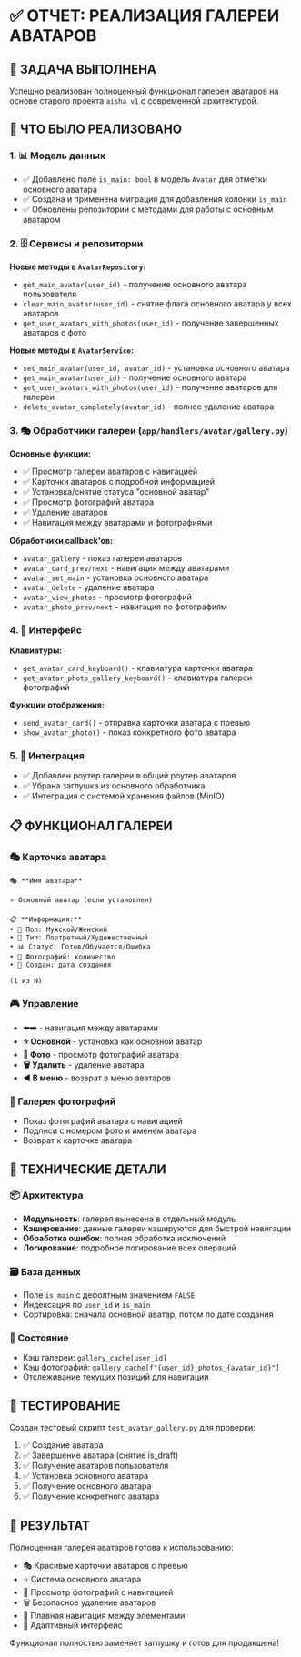 # ✅ ОТЧЕТ: РЕАЛИЗАЦИЯ ГАЛЕРЕИ АВАТАРОВ

## 🎯 ЗАДАЧА ВЫПОЛНЕНА

Успешно реализован полноценный функционал галереи аватаров на основе старого проекта `aisha_v1` с современной архитектурой.

## 🔧 ЧТО БЫЛО РЕАЛИЗОВАНО

### 1. 📊 Модель данных
- ✅ Добавлено поле `is_main: bool` в модель `Avatar` для отметки основного аватара
- ✅ Создана и применена миграция для добавления колонки `is_main`
- ✅ Обновлены репозитории с методами для работы с основным аватаром

### 2. 🗄️ Сервисы и репозитории
**Новые методы в `AvatarRepository`:**
- `get_main_avatar(user_id)` - получение основного аватара пользователя
- `clear_main_avatar(user_id)` - снятие флага основного аватара у всех аватаров
- `get_user_avatars_with_photos(user_id)` - получение завершенных аватаров с фото

**Новые методы в `AvatarService`:**
- `set_main_avatar(user_id, avatar_id)` - установка основного аватара
- `get_main_avatar(user_id)` - получение основного аватара
- `get_user_avatars_with_photos(user_id)` - получение аватаров для галереи
- `delete_avatar_completely(avatar_id)` - полное удаление аватара

### 3. 🎭 Обработчики галереи (`app/handlers/avatar/gallery.py`)
**Основные функции:**
- ✅ Просмотр галереи аватаров с навигацией
- ✅ Карточки аватаров с подробной информацией
- ✅ Установка/снятие статуса "основной аватар"
- ✅ Просмотр фотографий аватара
- ✅ Удаление аватаров
- ✅ Навигация между аватарами и фотографиями

**Обработчики callback'ов:**
- `avatar_gallery` - показ галереи аватаров
- `avatar_card_prev/next` - навигация между аватарами
- `avatar_set_main` - установка основного аватара
- `avatar_delete` - удаление аватара
- `avatar_view_photos` - просмотр фотографий
- `avatar_photo_prev/next` - навигация по фотографиям

### 4. 🎨 Интерфейс
**Клавиатуры:**
- `get_avatar_card_keyboard()` - клавиатура карточки аватара
- `get_avatar_photo_gallery_keyboard()` - клавиатура галереи фотографий

**Функции отображения:**
- `send_avatar_card()` - отправка карточки аватара с превью
- `show_avatar_photo()` - показ конкретного фото аватара

### 5. 🔄 Интеграция
- ✅ Добавлен роутер галереи в общий роутер аватаров
- ✅ Убрана заглушка из основного обработчика
- ✅ Интеграция с системой хранения файлов (MinIO)

## 📋 ФУНКЦИОНАЛ ГАЛЕРЕИ

### 🎭 Карточка аватара
```
🎭 **Имя аватара**

⭐ Основной аватар (если установлен)

📋 **Информация:**
• 🚻 Пол: Мужской/Женский
• 🎯 Тип: Портретный/Художественный  
• 📊 Статус: Готов/Обучается/Ошибка
• 📸 Фотографий: количество
• 📅 Создан: дата создания

(1 из N)
```

### 🎮 Управление
- **⬅️➡️** - навигация между аватарами
- **⭐ Основной** - установка как основной аватар
- **📸 Фото** - просмотр фотографий аватара
- **🗑️ Удалить** - удаление аватара
- **◀️ В меню** - возврат в меню аватаров

### 📸 Галерея фотографий
- Показ фотографий аватара с навигацией
- Подписи с номером фото и именем аватара
- Возврат к карточке аватара

## 🔧 ТЕХНИЧЕСКИЕ ДЕТАЛИ

### 📦 Архитектура
- **Модульность**: галерея вынесена в отдельный модуль
- **Кэширование**: данные галереи кэшируются для быстрой навигации
- **Обработка ошибок**: полная обработка исключений
- **Логирование**: подробное логирование всех операций

### 🗃️ База данных
- Поле `is_main` с дефолтным значением `FALSE`
- Индексация по `user_id` и `is_main`
- Сортировка: сначала основной аватар, потом по дате создания

### 🔄 Состояние
- Кэш галереи: `gallery_cache[user_id]`
- Кэш фотографий: `gallery_cache[f"{user_id}_photos_{avatar_id}"]`
- Отслеживание текущих позиций для навигации

## 🧪 ТЕСТИРОВАНИЕ

Создан тестовый скрипт `test_avatar_gallery.py` для проверки:
1. ✅ Создание аватара
2. ✅ Завершение аватара (снятие is_draft)
3. ✅ Получение аватаров пользователя
4. ✅ Установка основного аватара
5. ✅ Получение основного аватара
6. ✅ Получение конкретного аватара

## 🎉 РЕЗУЛЬТАТ

Полноценная галерея аватаров готова к использованию:
- 🎭 Красивые карточки аватаров с превью
- ⭐ Система основного аватара
- 📸 Просмотр фотографий с навигацией
- 🗑️ Безопасное удаление аватаров
- 🔄 Плавная навигация между элементами
- 📱 Адаптивный интерфейс

Функционал полностью заменяет заглушку и готов для продакшена! 